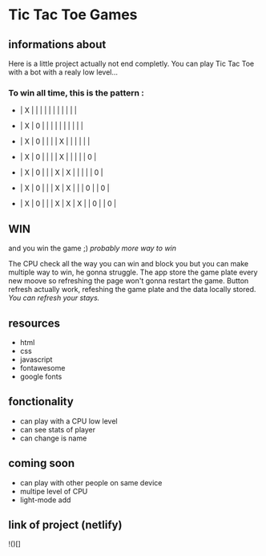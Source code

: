 # Tic Tac Toe Games

## informations about

Here is a little project actually not end completly.
You can play Tic Tac Toe with a bot with a realy low level...

### To win all time, this is the pattern :

* | X |   |   |
  |   |   |   |
  |   |   |   |

* | X | 0 |   |
  |   |   |   |
  |   |   |   |

* | X | 0 |   |
  |   | X |   |
  |   |   |   |

* | X | 0 |   |
  |   | X |   |
  |   |   | 0 |

* | X | 0 |   |
  | X | X |   |
  |   |   | 0 |

* | X | 0 |   |
  | X | X |   |
  | 0 |   | 0 |

* | X | 0 |   |
  | X | X | X |
  | 0 |   | 0 |

## WIN

and you win the game ;)
*probably more way to win*

The CPU check all the way you can win and block you but you can make multiple way to win, he gonna struggle.
The app store the game plate every new moove so refreshing the page won't gonna restart the game.
Button refresh actually work, refeshing the game plate and the data locally stored.
*You can refresh your stays.*

## resources

* html
* css
* javascript
* fontawesome
* google fonts

## fonctionality

* can play with a CPU low level
* can see stats of player
* can change is name

## coming soon

* can play with other people on same device
* multipe level of CPU
* light-mode add

## link of project (netlify)

!()[]
